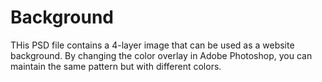 # Background
THis PSD file contains a 4-layer image that can be used as a website background. By changing the color overlay in Adobe Photoshop, you can maintain the same pattern but with different colors.

